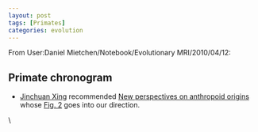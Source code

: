```yaml
---
layout: post
tags: [Primates]
categories: evolution
---
```






 





From User:Daniel Mietchen/Notebook/Evolutionary MRI/2010/04/12:

Primate chronogram
------------------

-   [Jinchuan
    Xing](http://sites.google.com/site/chuanchuaner/ "http://sites.google.com/site/chuanchuaner/")
    recommended [New perspectives on anthropoid
    origins](http://www.pnas.org/content/107/11/4797 "http://www.pnas.org/content/107/11/4797")
    whose [Fig.
    2](http://www.pnas.org/content/107/11/4797/F2.expansion.html "http://www.pnas.org/content/107/11/4797/F2.expansion.html")
    goes into our direction.

\

